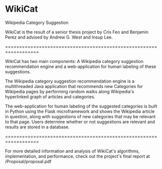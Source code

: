 WikiCat
=======

Wikipedia Category Suggestion

WikiCat is the result of a senior thesis project by Cris Feo and Benjamin Perez and advised by Andrew G. West and Insup Lee.

==================================================================

WikiCat has two main components: A Wikipedia category suggestion recommendation engine and a web-application for human labeling of these suggestions.

The Wikipedia category suggestion recommendation engine is a multithreaded Java application that recommends new Categories for Wikipedia pages by performing random walks along Wikipedia's hyperlinked graph of articles and categories.

The web-application for human labeling of the suggested categories is built in Python using the Flask microframework and shows the Wikipedia article in question, along with suggestions of new categories that may be relevant to that page. Users determine whether or not suggestions are relevant and results are stored in a database.

==================================================================

For more detailed information and analysis of WikiCat's algorithms, implementation, and performance, check out the project's final report at /Proposal/proposal.pdf 
